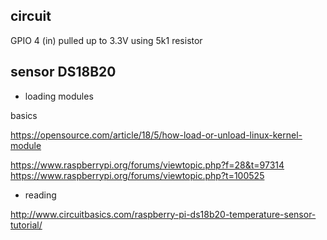 ## circuit

GPIO 4 (in) pulled up to 3.3V using 5k1 resistor

## sensor DS18B20

- loading modules

basics

https://opensource.com/article/18/5/how-load-or-unload-linux-kernel-module

https://www.raspberrypi.org/forums/viewtopic.php?f=28&t=97314
https://www.raspberrypi.org/forums/viewtopic.php?t=100525

- reading 

http://www.circuitbasics.com/raspberry-pi-ds18b20-temperature-sensor-tutorial/

